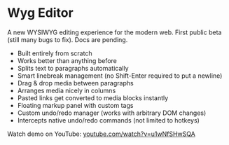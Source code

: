 # Wyg Editor

A new WYSIWYG editing experience for the modern web.
First public beta (still many bugs to fix). Docs are pending.

- Built entirely from scratch
- Works better than anything before
- Splits text to paragraphs automatically
- Smart linebreak management (no Shift-Enter required to put a newline)
- Drag & drop media between paragraphs
- Arranges media nicely in columns
- Pasted links get converted to media blocks instantly
- Floating markup panel with custom tags
- Custom undo/redo manager (works with arbitrary DOM changes)
- Intercepts native undo/redo commands (not limited to hotkeys)

Watch demo on YouTube: [youtube.com/watch?v=u1wNfSHwSQA](https://www.youtube.com/watch?v=u1wNfSHwSQA)
